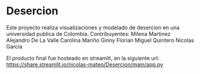 # Desercion
 Este proyecto realiza visualizaciones y modelado de desercion en una universidad publica de Colombia.
 Contribuyentes:
   Milena Martinez
   Alejandro De La Valle
   Carolina Mariño
   Ginny Florian
   Miguel Quintero
   Nicolas Garcia
   
  El producto final fue hosteado en streamlit, en la siguiente url:
  https://share.streamlit.io/nicolas-mateo/Desercion/main/app.py
   
